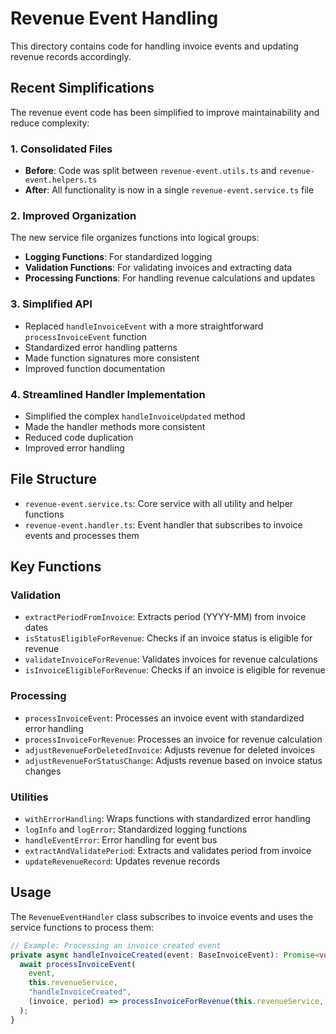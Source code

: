 # Revenue Event Handling

This directory contains code for handling invoice events and updating revenue records accordingly.

## Recent Simplifications

The revenue event code has been simplified to improve maintainability and reduce complexity:

### 1. Consolidated Files

- **Before**: Code was split between `revenue-event.utils.ts` and `revenue-event.helpers.ts`
- **After**: All functionality is now in a single `revenue-event.service.ts` file

### 2. Improved Organization

The new service file organizes functions into logical groups:

- **Logging Functions**: For standardized logging
- **Validation Functions**: For validating invoices and extracting data
- **Processing Functions**: For handling revenue calculations and updates

### 3. Simplified API

- Replaced `handleInvoiceEvent` with a more straightforward `processInvoiceEvent` function
- Standardized error handling patterns
- Made function signatures more consistent
- Improved function documentation

### 4. Streamlined Handler Implementation

- Simplified the complex `handleInvoiceUpdated` method
- Made the handler methods more consistent
- Reduced code duplication
- Improved error handling

## File Structure

- `revenue-event.service.ts`: Core service with all utility and helper functions
- `revenue-event.handler.ts`: Event handler that subscribes to invoice events and processes them

## Key Functions

### Validation

- `extractPeriodFromInvoice`: Extracts period (YYYY-MM) from invoice dates
- `isStatusEligibleForRevenue`: Checks if an invoice status is eligible for revenue
- `validateInvoiceForRevenue`: Validates invoices for revenue calculations
- `isInvoiceEligibleForRevenue`: Checks if an invoice is eligible for revenue

### Processing

- `processInvoiceEvent`: Processes an invoice event with standardized error handling
- `processInvoiceForRevenue`: Processes an invoice for revenue calculation
- `adjustRevenueForDeletedInvoice`: Adjusts revenue for deleted invoices
- `adjustRevenueForStatusChange`: Adjusts revenue based on invoice status changes

### Utilities

- `withErrorHandling`: Wraps functions with standardized error handling
- `logInfo` and `logError`: Standardized logging functions
- `handleEventError`: Error handling for event bus
- `extractAndValidatePeriod`: Extracts and validates period from invoice
- `updateRevenueRecord`: Updates revenue records

## Usage

The `RevenueEventHandler` class subscribes to invoice events and uses the service functions to process them:

```typescript
// Example: Processing an invoice created event
private async handleInvoiceCreated(event: BaseInvoiceEvent): Promise<void> {
  await processInvoiceEvent(
    event,
    this.revenueService,
    "handleInvoiceCreated",
    (invoice, period) => processInvoiceForRevenue(this.revenueService, invoice, period)
  );
}
```
